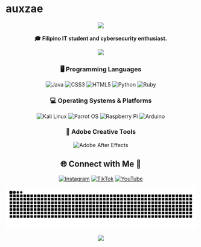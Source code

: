 # auxzae

<div align="center">
  
<img src="https://media0.giphy.com/media/v1.Y2lkPTc5MGI3NjExYzNhd3h5aWh0emRtYnYyM2k5dzE5czY2M2ZjbHl3czRhODhmcHBjeCZlcD12MV9pbnRlcm5hbF9naWZfYnlfaWQmY3Q9Zw/xT1R9Hr7AdQBZlVGG4/giphy.gif" />

**🎓 Filipino IT student and cybersecurity enthusiast.**

<div align="center">

<!-- Stats -->
<div align="center">
  <img src="https://github-readme-stats.vercel.app/api?username=auxzaeCTF&theme=aura&hide_border=true&include_all_commits=true&count_private=true" width="55%" /> </br>
</div>


<!-- Tech Stack -->
<div align="center">
  

### 🖥️ Programming Languages
![Java](https://img.shields.io/badge/Java-%23ED8B00.svg?style=for-the-badge&logo=openjdk&logoColor=white)
![CSS3](https://img.shields.io/badge/CSS3-%231572B6.svg?style=for-the-badge&logo=css3&logoColor=white)
![HTML5](https://img.shields.io/badge/HTML5-%23E34F26.svg?style=for-the-badge&logo=html5&logoColor=white)
![Python](https://img.shields.io/badge/Python-3670A0?style=for-the-badge&logo=python&logoColor=ffdd54)
![Ruby](https://img.shields.io/badge/Ruby-%23CC342D.svg?style=for-the-badge&logo=ruby&logoColor=white)

### 💻 Operating Systems & Platforms
![Kali Linux](https://img.shields.io/badge/Kali%20Linux-557C94?style=for-the-badge&logo=kalilinux&logoColor=white)
![Parrot OS](https://img.shields.io/badge/Parrot%20OS-1f8acb?style=for-the-badge&logo=parrot-security&logoColor=white)
![Raspberry Pi](https://img.shields.io/badge/Raspberry%20Pi-C51A4A?style=for-the-badge&logo=raspberry-pi&logoColor=white)
![Arduino](https://img.shields.io/badge/Arduino-00979D?style=for-the-badge&logo=arduino&logoColor=white)

### 🎨 Adobe Creative Tools
![Adobe After Effects](https://img.shields.io/badge/After%20Effects-9999FF.svg?style=for-the-badge&logo=adobe-after-effects&logoColor=white)


</div>



<!-- Social connections -->
<div align="center">

## 🌐 Connect with Me 🍬
[![Instagram](https://img.shields.io/badge/Instagram-%23E4405F.svg?logo=Instagram&logoColor=white)](https://instagram.com/auxzae) [![TikTok](https://img.shields.io/badge/TikTok-black.svg?logo=tiktok&logoColor=white)](https://tiktok.com/@auxzae)  [![YouTube](https://img.shields.io/badge/YouTube-%23FF0000.svg?logo=YouTube&logoColor=white)](https://youtube.com/@auxzae9716)



</div>



<!-- Snake Animation -->
<div align="center">
    
  ![snake gif](https://github.com/auxzaeCTF/auxzaeCTF/blob/output/github-snake-dark.svg)
</div>



<!-- Visit Counter -->
<div align="center">
  
  [![](https://visitcount.itsvg.in/api?id=auxzaeCTF&icon=10&color=6)](https://visitcount.itsvg.in)
</div>
